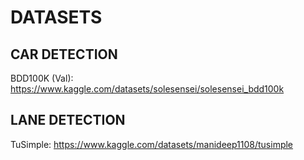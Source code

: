 # DATASETS

## CAR DETECTION

BDD100K (Val): https://www.kaggle.com/datasets/solesensei/solesensei_bdd100k


## LANE DETECTION

TuSimple: https://www.kaggle.com/datasets/manideep1108/tusimple